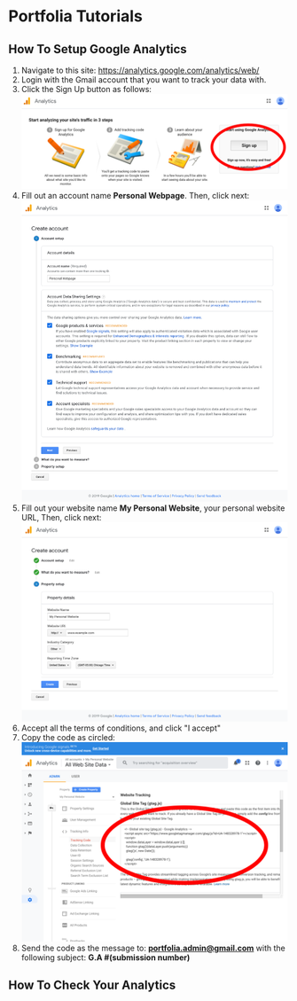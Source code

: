 # Portfolia Tutorials

## How To Setup Google Analytics

1. Navigate to this site: https://analytics.google.com/analytics/web/
2. Login with the Gmail account that you want to track your data with.
3. Click the Sign Up button as follows: ![Sign Up](https://github.com/colinjianingxie/PortfoliaTutorials/blob/master/imgs/signup.png)
4. Fill out an account name **Personal Webpage**. Then, click next: ![Setup](https://github.com/colinjianingxie/PortfoliaTutorials/blob/master/imgs/setup.png)
5. Fill out your website name **My Personal Website**, your personal website URL, Then, click next: ![Create](https://github.com/colinjianingxie/PortfoliaTutorials/blob/master/imgs/create.png)
6. Accept all the terms of conditions, and click "I accept"
7. Copy the code as circled: ![Code](https://github.com/colinjianingxie/PortfoliaTutorials/blob/master/imgs/code.png)
8. Send the code as the message to: **portfolia.admin@gmail.com** with the following subject: **G.A #(submission number)**

## How To Check Your Analytics

